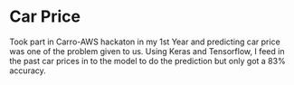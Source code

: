 # Car Price

Took part in Carro-AWS hackaton in my 1st Year and predicting car price was one of the problem given to us. Using Keras and Tensorflow, I feed in the past car prices in to the model to do the prediction but only got a 83% accuracy. 
